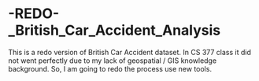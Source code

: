 # -REDO-_British_Car_Accident_Analysis
This is a redo version of British Car Accident dataset. In CS 377 class it did not went perfectly due to my lack of geospatial / GIS knowledge background. So, I am going to redo the process use new tools.
